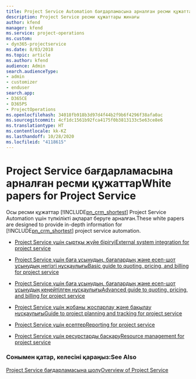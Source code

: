 ```yaml
---
title: Project Service Automation бағдарламасына арналған ресми құжаттар
description: Project Service ресми құжаттары жинағы
author: kfend
manager: kfend
ms.service: project-operations
ms.custom:
- dyn365-projectservice
ms.date: 8/03/2018
ms.topic: article
ms.author: kfend
audience: Admin
search.audienceType:
- admin
- customizer
- enduser
search.app:
- D365CE
- D365PS
- ProjectOperations
ms.openlocfilehash: 34018fb918b3d97d4f44b2f9b6f4296f38afa0ac
ms.sourcegitcommit: 4cf1dc1561b92fca4175f0b3813133c5e63ce8e6
ms.translationtype: HT
ms.contentlocale: kk-KZ
ms.lasthandoff: 10/28/2020
ms.locfileid: "4118615"
---
```

# <a name="white-papers-for-project-service"></a><span data-ttu-id="5cebe-103">Project Service бағдарламасына арналған ресми құжаттар</span><span class="sxs-lookup"><span data-stu-id="5cebe-103">White papers for Project Service</span></span>

<span data-ttu-id="5cebe-104">Осы ресми құжаттар [!INCLUDE[pn_crm_shortest](../includes/pn-crm-shortest.md)] Project Service Automation үшін түпкілікті ақпарат беруге арналған.</span><span class="sxs-lookup"><span data-stu-id="5cebe-104">These white papers are designed to provide in-depth information for [!INCLUDE[pn_crm_shortest](../includes/pn-crm-shortest.md)] project service automation.</span></span>

-   [<span data-ttu-id="5cebe-105">Project Service үшін сыртқы жүйе бірігуі</span><span class="sxs-lookup"><span data-stu-id="5cebe-105">External system integration for project service</span></span>](https://go.microsoft.com/fwlink/?LinkId=825445)

-   [<span data-ttu-id="5cebe-106">Project Service үшін баға ұсынудың, бағалардың және есеп-шот ұсынудың негізгі нұсқаулығы</span><span class="sxs-lookup"><span data-stu-id="5cebe-106">Basic guide to quoting, pricing, and billing for project service</span></span>](https://go.microsoft.com/fwlink/?LinkId=825241)

-   [<span data-ttu-id="5cebe-107">Project Service үшін баға ұсынудың, бағалардың және есеп-шот ұсынудың кеңейтілген нұсқаулығы</span><span class="sxs-lookup"><span data-stu-id="5cebe-107">Advanced guide to quoting, pricing, and billing for project service</span></span>](https://go.microsoft.com/fwlink/?LinkId=825242)

-   [<span data-ttu-id="5cebe-108">Project Service үшін жобаны жоспарлау және бақылау нұсқаулығы</span><span class="sxs-lookup"><span data-stu-id="5cebe-108">Guide to project planning and tracking for project service</span></span>](https://go.microsoft.com/fwlink/?LinkId=825243)

-   [<span data-ttu-id="5cebe-109">Project Service үшін есептер</span><span class="sxs-lookup"><span data-stu-id="5cebe-109">Reporting for project service</span></span>](https://go.microsoft.com/fwlink/?LinkId=825446)

-   [<span data-ttu-id="5cebe-110">Project Service үшін ресурстарды басқару</span><span class="sxs-lookup"><span data-stu-id="5cebe-110">Resource management for project service</span></span>](https://go.microsoft.com/fwlink/?LinkId=825244)

### <a name="see-also"></a><span data-ttu-id="5cebe-111">Сонымен қатар, келесіні қараңыз:</span><span class="sxs-lookup"><span data-stu-id="5cebe-111">See Also</span></span>
 [<span data-ttu-id="5cebe-112">Project Service бағдарламасына шолу</span><span class="sxs-lookup"><span data-stu-id="5cebe-112">Overview of Project Service</span></span>](../psa/overview.md)
